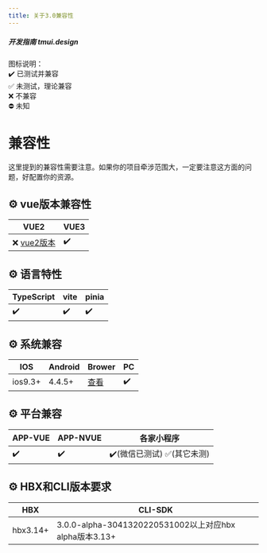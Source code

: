 ```yaml
---
title: 关于3.0兼容性
---
```


##### 开发指南 tmui.design

图标说明：<br>
:heavy_check_mark: 已测试并兼容 <br>
:white_check_mark: 未测试，理论兼容  <br>
:x: 不兼容 <br>
:no_entry: 未知 <br>

# 兼容性
这里提到的兼容性需要注意。如果你的项目牵涉范围大，一定要注意这方面的问题，好配置你的资源。

## :gear: vue版本兼容性
| VUE2 | VUE3 |
| --- | --- |
| :x: [vue2版本](https://jx2d.cn) | :heavy_check_mark: |

## :gear: 语言特性
| TypeScript | vite | pinia |
| --- | --- | --- |
| :heavy_check_mark: | :heavy_check_mark: | :heavy_check_mark: |

## :gear: 系统兼容
| IOS | Android | Brower | PC |
| --- | --- | --- | --- |
| ios9.3+ | 4.4.5+ | [查看](https://developer.mozilla.org/zh-CN/docs/Web/JavaScript/Reference/Global_Objects/Proxy#%E6%B5%8F%E8%A7%88%E5%99%A8%E5%85%BC%E5%AE%B9%E6%80%A7) | :heavy_check_mark: |

## :gear: 平台兼容

| APP-VUE | APP-NVUE | 各家小程序 |
| --- | --- | --- |
| :heavy_check_mark: | :heavy_check_mark: | :heavy_check_mark:(微信已测试) :white_check_mark:(其它未测) |

## :gear: HBX和CLI版本要求

| HBX | CLI-SDK |
| --- | --- |
| hbx3.14+ | 3.0.0-alpha-3041320220531002以上对应hbx alpha版本3.13+ |